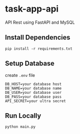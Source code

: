 # task-app-api
API Rest using FastAPI and MySQL

## Install Dependencies
```shell
pip install -r requirements.txt
```

## Setup Database
create `.env` file
```text
DB_HOST=your database host
DB_NAME=your database name
DB_USER=your database user
DB_PASS=your database pass
API_SECRET=your ultra secret
```

## Run Locally
```shell
python main.py
```
